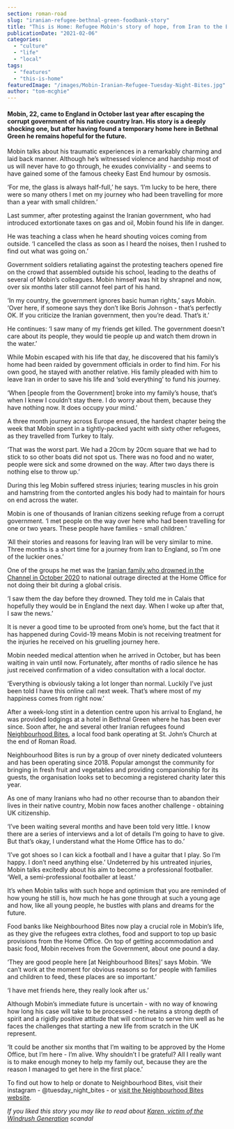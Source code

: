 ```yaml
---
section: roman-road
slug: "iranian-refugee-bethnal-green-foodbank-story"
title: "This is Home: Refugee Mobin's story of hope, from Iran to the East End"
publicationDate: "2021-02-06"
categories: 
  - "culture"
  - "life"
  - "local"
tags: 
  - "features"
  - "this-is-home"
featuredImage: "/images/Mobin-Iranian-Refugee-Tuesday-Night-Bites.jpg"
author: "tom-mcghie"
---
```


#### Mobin, 22, came to England in October last year after escaping the corrupt government of his native country Iran. His story is a deeply shocking one, but after having found a temporary home here in Bethnal Green he remains hopeful for the future.

Mobin talks about his traumatic experiences in a remarkably charming and laid back manner. Although he’s witnessed violence and hardship most of us will never have to go through, he exudes conviviality - and seems to have gained some of the famous cheeky East End humour by osmosis. 

‘For me, the glass is always half-full,’ he says. ‘I’m lucky to be here, there were so many others I met on my journey who had been travelling for more than a year with small children.’

Last summer, after protesting against the Iranian government, who had introduced extortionate taxes on gas and oil, Mobin found his life in danger.

He was teaching a class when he heard shouting voices coming from outside. ‘I cancelled the class as soon as I heard the noises, then I rushed to find out what was going on.’ 

Government soldiers retaliating against the protesting teachers opened fire on the crowd that assembled outside his school, leading to the deaths of several of Mobin’s colleagues. Mobin himself was hit by shrapnel and now, over six months later still cannot feel part of his hand. 

‘In my country, the government ignores basic human rights,’ says Mobin. ‘Over here, if someone says they don’t like Boris Johnson - that’s perfectly OK. If you criticize the Iranian government, then you’re dead. That’s it.’

He continues: ‘I saw many of my friends get killed. The government doesn't care about its people, they would tie people up and watch them drown in the water.’ 

While Mobin escaped with his life that day, he discovered that his family’s home had been raided by government officials in order to find him. For his own good, he stayed with another relative. His family pleaded with him to leave Iran in order to save his life and ‘sold everything’ to fund his journey.

‘When \[people from the Government\] broke into my family’s house, that’s when I knew I couldn’t stay there. I do worry about them, because they have nothing now. It does occupy your mind.’ 

A three month journey across Europe ensued, the hardest chapter being the week that Mobin spent in a tightly-packed yacht with sixty other refugees, as they travelled from Turkey to Italy. 

‘That was the worst part. We had a 20cm by 20cm square that we had to stick to so other boats did not spot us. There was no food and no water, people were sick and some drowned on the way. After two days there is nothing else to throw up.’

During this leg Mobin suffered stress injuries; tearing muscles in his groin and hamstring from the contorted angles his body had to maintain for hours on end across the water. 

Mobin is one of thousands of Iranian citizens seeking refuge from a corrupt government. ‘I met people on the way over here who had been travelling for one or two years. These people have families - small children.’

‘All their stories and reasons for leaving Iran will be very similar to mine. Three months is a short time for a journey from Iran to England, so I’m one of the luckier ones.’

One of the groups he met was the [Iranian family who drowned in the Channel in October 2020](https://www.theguardian.com/world/2020/oct/28/four-migrants-died-channel-part-same-iranian-family) to national outrage directed at the Home Office for not doing their bit during a global crisis.

‘I saw them the day before they drowned. They told me in Calais that hopefully they would be in England the next day. When I woke up after that, I saw the news.’ 

It is never a good time to be uprooted from one’s home, but the fact that it has happened during Covid-19 means Mobin is not receiving treatment for the injuries he received on his gruelling journey here.

Mobin needed medical attention when he arrived in October, but has been waiting in vain until now. Fortunately, after months of radio silence he has just received confirmation of a video consultation with a local doctor.

‘Everything is obviously taking a lot longer than normal. Luckily I’ve just been told I have this online call next week. That’s where most of my happiness comes from right now.’ 

After a week-long stint in a detention centre upon his arrival to England, he was provided lodgings at a hotel in Bethnal Green where he has been ever since. Soon after, he and several other Iranian refugees found [Neighbourhood Bites](https://romanroadlondon.com/neighbourhood-bites-bethnal-green-food-bank-interview/), a local food bank operating at St. John’s Church at the end of Roman Road.

Neighbourhood Bites is run by a group of over ninety dedicated volunteers and has been operating since 2018. Popular amongst the community for bringing in fresh fruit and vegetables and providing companionship for its guests, the organisation looks set to becoming a registered charity later this year. 

As one of many Iranians who had no other recourse than to abandon their lives in their native country, Mobin now faces another challenge - obtaining UK citizenship. 

‘I’ve been waiting several months and have been told very little. I know there are a series of interviews and a lot of details I’m going to have to give. But that’s okay, I understand what the Home Office has to do.’ 

‘I’ve got shoes so I can kick a football and I have a guitar that I play. So I’m happy. I don’t need anything else.’ Undeterred by his untreated injuries, Mobin talks excitedly about his aim to become a professional footballer. ‘Well, a semi-professional footballer at least.’ 

It’s when Mobin talks with such hope and optimism that you are reminded of how young he still is, how much he has gone through at such a young age and how, like all young people, he bustles with plans and dreams for the future. 

Food banks like Neighbourhood Bites now play a crucial role in Mobin’s life, as they give the refugees extra clothes, food and support to top up basic provisions from the Home Office. On top of getting accommodation and basic food, Mobin receives from the Government, about one pound a day.  

‘They are good people here \[at Neighbourhood Bites\]’ says Mobin. ‘We can’t work at the moment for obvious reasons so for people with families and children to feed, these places are so important.’

‘I have met friends here, they really look after us.’

Although Mobin’s immediate future is uncertain - with no way of knowing how long his case will take to be processed - he retains a strong depth of spirit and a rigidly positive attitude that will continue to serve him well as he faces the challenges that starting a new life from scratch in the UK represent. 

‘It could be another six months that I’m waiting to be approved by the Home Office, but I’m here - I’m alive. Why shouldn’t I be grateful? All I really want is to make enough money to help my family out, because they are the reason I managed to get here in the first place.’

To find out how to help or donate to Neighbourhood Bites, visit their instagram - @tuesday\_night\_bites - or [visit the Neighbourhood Bites website](https://www.neighbourhoodbites.org.uk/).

_If you liked this story you may like to read about [Karen, victim of the Windrush Generation](https://romanroadlondon.com/portrait-single-mother-hostile-environment-immigration/) scandal_
